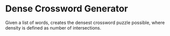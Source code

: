# Dense Crossword Generator

Given a list of words, creates the densest crossword puzzle possible, where density is defined as number of intersections.


